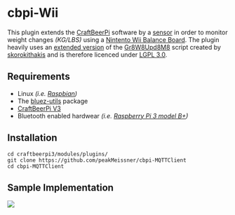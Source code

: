 # cbpi-Wii
This plugin extends the [CraftBeerPi](https://github.com/Manuel83/craftbeerpi3) software by a [sensor](https://github.com/Manuel83/craftbeerpi3/wiki/Custom-Sensor) in order to monitor weight changes _(KG/LBS)_ using a [Nintento Wii Balance Board](https://en.wikipedia.org/wiki/Wii_Balance_Board). The plugin heavily uses an [extended version](https://github.com/peakMeissner/gr8w8upd8m8) of the [Gr8W8Upd8M8](https://github.com/skorokithakis/gr8w8upd8m8) script created by [skorokithakis](https://github.com/skorokithakis) and is therefore licenced under [LGPL 3.0](https://www.gnu.org/licenses/lgpl.html).

## Requirements
- Linux _(i.e. [Raspbian](https://en.wikipedia.org/wiki/Raspbian))_
- The [bluez-utils](https://packages.debian.org/de/wheezy/bluez-utils) package
- [CraftBeerPi V3](https://github.com/Manuel83/craftbeerpi3/tree/master/modules)
- Bluetooth enabled hardwear _(i.e. [Raspberry Pi 3 model B+](https://www.raspberrypi.org/products/raspberry-pi-3-model-b-plus/))_

## Installation
    cd craftbeerpi3/modules/plugins/
    git clone https://github.com/peakMeissner/cbpi-MQTTClient
    cd cbpi-MQTTClient

## Sample Implementation
![](https://raw.githubusercontent.com/peakMeissner/cbpi-Wii/master/docs/img/sample.jpg)

